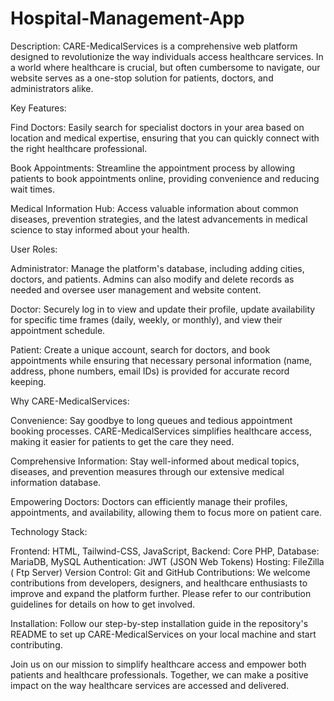 # Hospital-Management-App




Description:
CARE-MedicalServices is a comprehensive web platform designed to revolutionize the way individuals access healthcare services. In a world where healthcare is crucial, but often cumbersome to navigate, our website serves as a one-stop solution for patients, doctors, and administrators alike.

Key Features:

Find Doctors: Easily search for specialist doctors in your area based on location and medical expertise, ensuring that you can quickly connect with the right healthcare professional.

Book Appointments: Streamline the appointment process by allowing patients to book appointments online, providing convenience and reducing wait times.

Medical Information Hub: Access valuable information about common diseases, prevention strategies, and the latest advancements in medical science to stay informed about your health.

User Roles:

Administrator: Manage the platform's database, including adding cities, doctors, and patients. Admins can also modify and delete records as needed and oversee user management and website content.

Doctor: Securely log in to view and update their profile, update availability for specific time frames (daily, weekly, or monthly), and view their appointment schedule.

Patient: Create a unique account, search for doctors, and book appointments while ensuring that necessary personal information (name, address, phone numbers, email IDs) is provided for accurate record keeping.

Why CARE-MedicalServices:

Convenience: Say goodbye to long queues and tedious appointment booking processes. CARE-MedicalServices simplifies healthcare access, making it easier for patients to get the care they need.

Comprehensive Information: Stay well-informed about medical topics, diseases, and prevention measures through our extensive medical information database.

Empowering Doctors: Doctors can efficiently manage their profiles, appointments, and availability, allowing them to focus more on patient care.

Technology Stack:

Frontend: HTML, Tailwind-CSS, JavaScript, 
Backend: Core PHP,
Database: MariaDB, MySQL
Authentication: JWT (JSON Web Tokens)
Hosting: FileZilla ( Ftp Server)
Version Control: Git and GitHub
Contributions:
We welcome contributions from developers, designers, and healthcare enthusiasts to improve and expand the platform further. Please refer to our contribution guidelines for details on how to get involved.

Installation:
Follow our step-by-step installation guide in the repository's README to set up CARE-MedicalServices on your local machine and start contributing.

Join us on our mission to simplify healthcare access and empower both patients and healthcare professionals. Together, we can make a positive impact on the way healthcare services are accessed and delivered.


 
